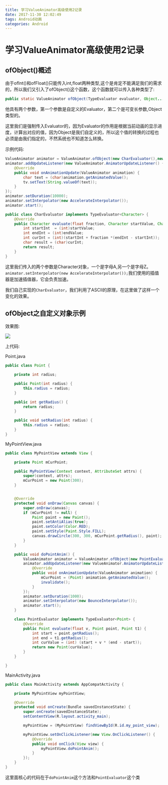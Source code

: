 ```yaml
---
title: 学习ValueAnimator高级使用2记录
date: 2017-11-30 12:02:49
tags: Android动画
categories: Android
---
```


# 学习ValueAnimator高级使用2记录



## ofObject()概述

由于ofInt()和ofFloat()只能传入int,float两种类型,这个是肯定不能满足我们的需求的，所以我们又引入了ofObject()这个函数，这个函数就可以传入各种类型了:

```java
public static ValueAnimator ofObject(TypeEvaluator evaluator, Object... values);
```

他具有两个参数，第一个参数是自定义的Evaluator，第二个是可变长参数,Object类型的。

这里我们是强制传入Evaluator的，因为Evaluator的作用是根据当前动画的显示进度，计算出对应的值，因为Object是我们自定义的，所以这个值的转换的过程也必须是由我们指定的，不然系统也不知道怎么转换。

示例代码:

```java
ValueAnimator animator = ValueAnimator.ofObject(new CharEvaluator(),new Character('A'),new Character('Z'));  
animator.addUpdateListener(new ValueAnimator.AnimatorUpdateListener() {  
    @Override  
    public void onAnimationUpdate(ValueAnimator animation) {  
        char text = (char)animation.getAnimatedValue();  
        tv.setText(String.valueOf(text));  
    }  
});  
animator.setDuration(10000);  
animator.setInterpolator(new AccelerateInterpolator());  
animator.start();  
```

```java
public class CharEvaluator implements TypeEvaluator<Character> {  
    @Override  
    public Character evaluate(float fraction, Character startValue, Character endValue) {  
        int startInt  = (int)startValue;  
        int endInt = (int)endValue;  
        int curInt = (int)(startInt + fraction *(endInt - startInt));  
        char result = (char)curInt;  
        return result;  
    }  
}  
```

这里我们传入的两个参数是Character对象，一个是字母A,另一个是字母Z。
``animator.setInterpolator(new AccelerateInterpolator());``我们使用的插值器是加速插值器，它会负责加速。

我们自己实现的``CharEvaluator``，我们利用了ASCII的原理，在这里做了这样一个变化的效果。


## ofObject之自定义对象示例


效果图:

![](https://ws4.sinaimg.cn/large/006tKfTcly1fm05cmk4emg309m0hkafb.gif)

上代码:

Point.java
```java
public class Point {

    private int radius;

    public Point(int radius) {
        this.radius = radius;
    }

    public int getRadius() {
        return radius;
    }

    public void setRadius(int radius) {
        this.radius = radius;
    }
}
```


MyPointView.java
```java
public class MyPointView extends View {

    private Point mCurPoint;

    public MyPointView(Context context, AttributeSet attrs) {
        super(context, attrs);
        mCurPoint = new Point(300);
    }


    @Override
    protected void onDraw(Canvas canvas) {
        super.onDraw(canvas);
        if (mCurPoint != null) {
            Paint paint = new Paint();
            paint.setAntiAlias(true);
            paint.setColor(Color.RED);
            paint.setStyle(Paint.Style.FILL);
            canvas.drawCircle(300, 300, mCurPoint.getRadius(), paint);
        }
    }

    public void doPointAnim() {
        ValueAnimator animator = ValueAnimator.ofObject(new PointEvaluator(), new Point(20), new Point(200));
        animator.addUpdateListener(new ValueAnimator.AnimatorUpdateListener() {
            @Override
            public void onAnimationUpdate(ValueAnimator animation) {
                mCurPoint = (Point) animation.getAnimatedValue();
                invalidate();
            }
        });
        animator.setDuration(1000);
        animator.setInterpolator(new BounceInterpolator());
        animator.start();
    }

    class PointEvaluator implements TypeEvaluator<Point> {
        @Override
        public Point evaluate(float v, Point point, Point t1) {
            int start = point.getRadius();
            int end = t1.getRadius();
            int curValue = (int) (start + v * (end - start));
            return new Point(curValue);
        }
    }

}

```

MainActivity.java

```java
public class MainActivity extends AppCompatActivity {

    private MyPointView myPointView;

    @Override
    protected void onCreate(Bundle savedInstanceState) {
        super.onCreate(savedInstanceState);
        setContentView(R.layout.activity_main);

        myPointView = (MyPointView) findViewById(R.id.my_point_view);

        myPointView.setOnClickListener(new View.OnClickListener() {
            @Override
            public void onClick(View view) {
                myPointView.doPointAnim();
            }
        });
    }
}
```

这里面核心的代码在于``doPointAnim``这个方法和``PointEvaluator``这个类
